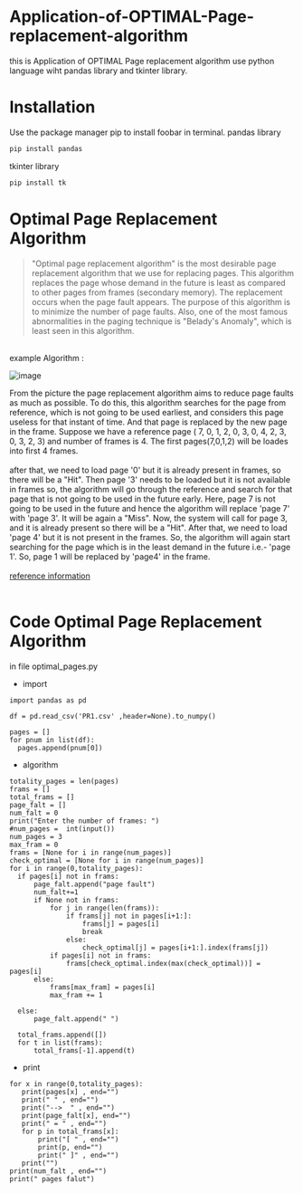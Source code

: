 # Application-of-OPTIMAL-Page-replacement-algorithm
  this is Application of OPTIMAL Page replacement algorithm use python language wiht pandas library and tkinter library.
<br />

# Installation
  Use the package manager pip to install foobar in terminal.
  pandas library
  ```bash
pip install pandas
```
tkinter library
```bash
pip install tk
```

# Optimal Page Replacement Algorithm
>  "Optimal page replacement algorithm" is the most desirable page replacement algorithm that we use for replacing pages. This algorithm replaces the page whose demand in the future is least as compared to other pages from frames (secondary memory). The replacement occurs when the page fault appears. The purpose of this algorithm is to minimize the number of page faults. Also, one of the most famous abnormalities in the paging technique is "Belady's Anomaly", which is least seen in this algorithm.
  <br />
  example Algorithm :
  
  ![image](https://user-images.githubusercontent.com/94011063/231655763-78010658-702e-4992-ab70-29bc354d82d7.png)
  
   From the picture the page replacement algorithm aims to reduce page faults as much as possible. To do this, this algorithm searches for the page from reference, which is not going to be used earliest, and considers this page useless for that instant of time. And that page is replaced by the new page in the frame. Suppose we have a reference page ( 7, 0, 1, 2, 0, 3, 0, 4, 2, 3, 0, 3, 2, 3) and number of frames is 4. The first pages(7,0,1,2) will be loades into first 4 frames.
   <br />
   <br />
   after that, we need to load page '0' but it is already present in frames, so there will be a "Hit". Then page '3' needs to be loaded but it is not available in frames so, the algorithm will go through the reference and search for that page that is not going to be used in the future early. Here, page 7 is not going to be used in the future and hence the algorithm will replace 'page 7' with 'page 3'. It will be again a "Miss". Now, the system will call for page 3, and it is already present so there will be a "Hit". After that, we need to load 'page 4' but it is not present in the frames. So, the algorithm will again start searching for the page which is in the least demand in the future i.e.- 'page 1'. So, page 1 will be replaced by 'page4' in the frame.
   <br />
   <br />
  [reference information](https://www.scaler.com/topics/optimal-page-replacement-algorithm/)
  <br />
  <br />
  # Code Optimal Page Replacement Algorithm
  in file optimal_pages.py
  * import
  ```
  import pandas as pd

df = pd.read_csv('PR1.csv' ,header=None).to_numpy()

pages = []
for pnum in list(df):
    pages.append(pnum[0])
  ```
  * algorithm
  ```
  totality_pages = len(pages)
frams = []
total_frams = []
page_falt = []
num_falt = 0
print("Enter the number of frames: ")
#num_pages =  int(input())
num_pages = 3
max_fram = 0
frams = [None for i in range(num_pages)]
check_optimal = [None for i in range(num_pages)]
for i in range(0,totality_pages):
    if pages[i] not in frams:
        page_falt.append("page fault")
        num_falt+=1
        if None not in frams:
            for j in range(len(frams)):
                if frams[j] not in pages[i+1:]:
                    frams[j] = pages[i]
                    break
                else:
                    check_optimal[j] = pages[i+1:].index(frams[j])
            if pages[i] not in frams:
                frams[check_optimal.index(max(check_optimal))] = pages[i]
        else:
            frams[max_fram] = pages[i]
            max_fram += 1
        
    else:
        page_falt.append(" ")
        
    total_frams.append([])
    for t in list(frams):
        total_frams[-1].append(t)
  ```
  * print 
 ```
 for x in range(0,totality_pages):
    print(pages[x] , end="")
    print(" " , end="")
    print("-->  " , end="")
    print(page_falt[x], end="")
    print(" = " , end="")
    for p in total_frams[x]:
        print("[ " , end="")
        print(p, end="")
        print(" ]" , end="")
    print("")
print(num_falt , end="")
print(" pages falut")
 ```
